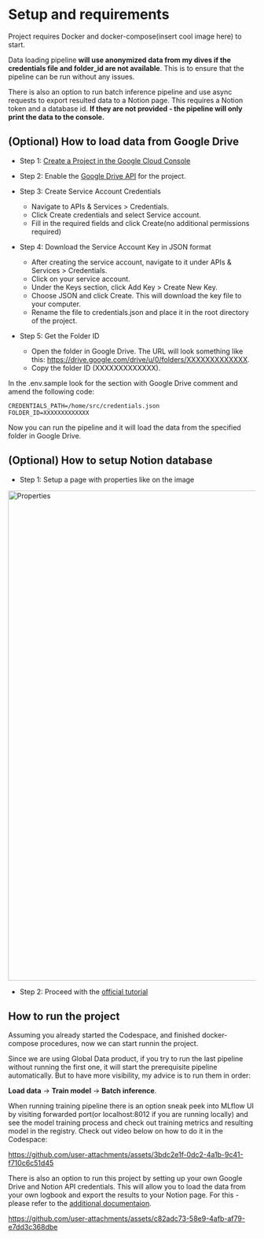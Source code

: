 # Setup and requirements
Project requires Docker and docker-compose(insert cool image here) to start. 

Data loading pipeline **will use anonymized data from my dives if the credentials file and folder_id are not available**. This is to ensure that the pipeline can be run without any issues.

There is also an option to run batch inference pipeline and use async requests to export resulted data to a Notion page. This requires a Notion token and a database id. **If they are not provided - the pipeline will only print the data to the console.**

## (Optional) How to load data from Google Drive

- Step 1: [Create a Project in the Google Cloud Console](https://developers.google.com/workspace/guides/create-project)

- Step 2: Enable the [Google Drive API](https://console.cloud.google.com/marketplace/product/google/drive.googleapis.com) for the project. 

- Step 3: Create Service Account Credentials
    - Navigate to APIs & Services > Credentials.
    - Click Create credentials and select Service account.
    - Fill in the required fields and click Create(no additional permissions required)

- Step 4: Download the Service Account Key in JSON format
    - After creating the service account, navigate to it under APIs & Services > Credentials.
    - Click on your service account.
    - Under the Keys section, click Add Key > Create New Key.
    - Choose JSON and click Create. This will download the key file to your computer.
    - Rename the file to credentials.json and place it in the root directory of the project.
- Step 5: Get the Folder ID
    - Open the folder in Google Drive. The URL will look something like this: https://drive.google.com/drive/u/0/folders/XXXXXXXXXXXXX.
    - Copy the folder ID (XXXXXXXXXXXXX).

In the .env.sample look for the section with Google Drive comment and amend the following code:

```plaintext
CREDENTIALS_PATH=/home/src/credentials.json
FOLDER_ID=XXXXXXXXXXXXX
```
Now you can run the pipeline and it will load the data from the specified folder in Google Drive.


## (Optional) How to setup Notion database

- Step 1: Setup a page with properties like on the image

<img width="996" alt="Properties" src="https://github.com/user-attachments/assets/a8ec9827-53bd-41ea-829a-1ee2aeb05157">

- Step 2: Proceed with the [official tutorial](https://developers.notion.com/docs/create-a-notion-integration#create-your-integration-in-notion)



## How to run the project

Assuming you already started the Codespace, and finished docker-compose procedures, now we can start runnin the project.

Since we are using Global Data product, if you try to run the last pipeline without running the first one, it will start the prerequisite pipeline automatically. But to have more visibility, my advice is to run them in order:

**Load data** -> **Train model** -> **Batch inference**.

When running training pipeline there is an option sneak peek into MLflow UI by visiting forwarded port(or localhost:8012 if you are running locally) and see the model training process and check out training metrics and resulting model in the registry. Check out video below on how to do it in the Codespace:

https://github.com/user-attachments/assets/3bdc2e1f-0dc2-4a1b-9c41-f710c6c51d45


There is also an option to run this project by setting up your own Google Drive and Notion API credentials. This will allow you to load the data from your own logbook and export the results to your Notion page. For this - please refer to the [additional documentaion](./documentation/setup.md).



https://github.com/user-attachments/assets/c82adc73-58e9-4afb-af79-e7dd3c368dbe